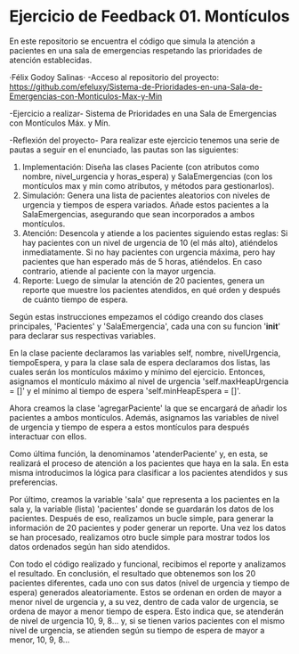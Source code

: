 # Ejercicio de Feedback 01. Montículos
En este repositorio se encuentra el código que simula la atención a pacientes en una sala de emergencias respetando las prioridades de atención establecidas.

·Félix Godoy Salinas· 
-Acceso al repositorio del proyecto: https://github.com/efeluxy/Sistema-de-Prioridades-en-una-Sala-de-Emergencias-con-Monticulos-Max-y-Min

-Ejercicio a realizar- 
Sistema de Prioridades en una Sala de Emergencias con Montículos Máx. y Mín.

-Reflexión del proyecto- 
Para realizar este ejercicio tenemos una serie de pautas a seguir en el enunciado, las pautas son las siguientes:
  1. Implementación:
      Diseña las clases Paciente (con atributos como nombre, nivel_urgencia y horas_espera) y SalaEmergencias (con los montículos max y min como atributos, y métodos para gestionarlos).
  2. Simulación:
      Genera una lista de pacientes aleatorios con niveles de urgencia y tiempos de espera variados.
      Añade estos pacientes a la SalaEmergencias, asegurando que sean incorporados a ambos montículos.
  3. Atención:
      Desencola y atiende a los pacientes siguiendo estas reglas:
      Si hay pacientes con un nivel de urgencia de 10 (el más alto), atiéndelos inmediatamente.
      Si no hay pacientes con urgencia máxima, pero hay pacientes que han esperado más de 5 horas, atiéndelos.
      En caso contrario, atiende al paciente con la mayor urgencia.
  4. Reporte:
      Luego de simular la atención de 20 pacientes, genera un reporte que muestre los pacientes atendidos, en qué orden y después de cuánto tiempo de espera.
     
Según estas instrucciones empezamos el código creando dos clases principales, 'Pacientes' y 'SalaEmergencia', cada una con su funcion '__init__' para declarar sus respectivas variables.

En la clase paciente declaramos las variables self, nombre, nivelUrgencia, tiempoEspera, y para la clase sala de espera declaramos dos listas, las cuales serán los montículos máximo y mínimo del ejercicio.
Entonces, asignamos el montículo máximo al nivel de urgencia 'self.maxHeapUrgencia = []' y el mínimo al tiempo de espera 'self.minHeapEspera = []'.

Ahora creamos la clase 'agregarPaciente' la que se encargará de añadir los pacientes a ambos montículos. Además, asignamos las variables de nivel de urgencia y tiempo de espera a estos montículos para después interactuar con ellos.

Como última función, la denominamos 'atenderPaciente' y, en esta, se realizará el proceso de atención a los pacientes que haya en la sala. En esta misma introducimos la lógica para clasificar a los pacientes atendidos y sus preferencias.

Por último, creamos la variable 'sala' que representa a los pacientes en la sala y, la variable (lista) 'pacientes' donde se guardarán los datos de los pacientes. 
Después de eso, realizamos un bucle simple, para generar la información de 20 pacientes y poder generar un reporte. 
Una vez los datos se han procesado, realizamos otro bucle simple para mostrar todos los datos ordenados según han sido atendidos.

Con todo el código realizado y funcional, recibimos el reporte y analizamos el resultado. 
En conclusión, el resultado que obtenemos son los 20 pacientes diferentes, cada uno con sus datos (nivel de urgencia y tiempo de espera) generados aleatoriamente. 
Estos se ordenan en orden de mayor a menor nivel de urgencia y, a su vez, dentro de cada valor de urgencia, se ordena de mayor a menor tiempo de espera. 
Esto indica que, se atenderán de nivel de urgencia 10, 9, 8... y, si se tienen varios pacientes con el mismo nivel de urgencia, se atienden según su tiempo de espera de mayor a menor, 10, 9, 8...
